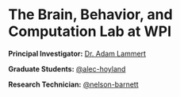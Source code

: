 # The Brain, Behavior, and Computation Lab at WPI
**Principal Investigator:** [Dr. Adam Lammert](https://www.wpi.edu/people/faculty/alammert)

**Graduate Students:** [@alec-hoyland](https://github.com/alec-hoyland/)

**Research Technician:** [@nelson-barnett](https://github.com/nelson-barnett/)
